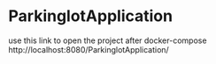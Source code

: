 # ParkinglotApplication
use this link to open the project after docker-compose 
http://localhost:8080/ParkinglotApplication/
